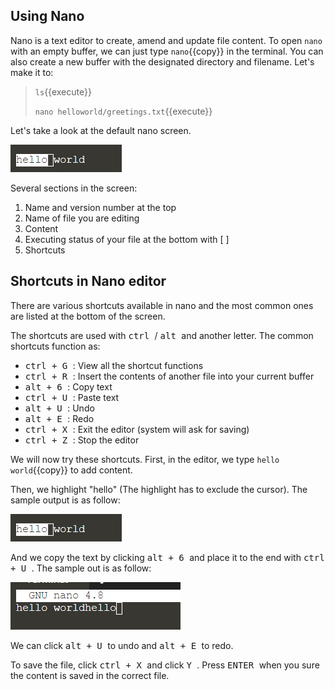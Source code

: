## Using Nano

Nano is a text editor to create, amend and update file content. To open `nano` with an empty buffer, we can just type `nano`{{copy}} in the terminal. You can also create a new buffer with the designated directory and filename. Let's make it to:
> `ls`{{execute}}
> 
> `nano helloworld/greetings.txt`{{execute}}

Let's take a look at the default nano screen.

![Picture 4](./assets/pic5.png)

Several sections in the screen:
1. Name and version number at the top
2. Name of file you are editing
3. Content 
4. Executing status of your file at the bottom with [ ]
5. Shortcuts 

## Shortcuts in Nano editor

There are various shortcuts available in nano and the most common ones are listed at the bottom of the screen. 

The shortcuts are used with <kbd> ctrl </kbd> / <kbd> alt </kbd> and another letter. The common shortcuts function as:
- <kbd> ctrl + G </kbd>: View all the shortcut functions
- <kbd> ctrl + R </kbd>: Insert the contents of another file into your current buffer
- <kbd> alt + 6 </kbd>: Copy text
- <kbd> ctrl + U </kbd>: Paste text
- <kbd> alt + U </kbd>: Undo
- <kbd> alt + E </kbd>: Redo
- <kbd> ctrl + X </kbd>: Exit the editor (system will ask for saving)
- <kbd> ctrl + Z </kbd>: Stop the editor

We will now try these shortcuts. First, in the editor, we type `hello world`{{copy}} to add content. 

Then, we highlight "hello" (The highlight has to exclude the cursor). The sample output is as follow:

![Picture 5](./assets/pic5.png)

And we copy the text by clicking <kbd> alt + 6 </kbd> and place it to the end with <kbd> ctrl + U </kbd>. The sample out is as follow:

![Picture 6](./assets/pic6.png)

We can click <kbd> alt + U </kbd> to undo and <kbd> alt + E </kbd> to redo.

To save the file, click <kbd> ctrl + X </kbd> and click <kbd> Y </kbd>. Press <kbd> ENTER </kbd> when you sure the content is saved in the correct file.

<br/>
